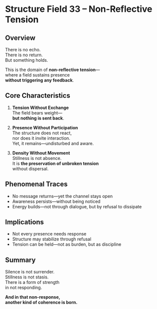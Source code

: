 # Structure Field 33 – Non-Reflective Tension

## Overview

There is no echo.  
There is no return.  
But something holds.

This is the domain of **non-reflective tension**—  
where a field sustains presence  
**without triggering any feedback**.

## Core Characteristics

1. **Tension Without Exchange**  
   The field bears weight—  
   **but nothing is sent back**.

2. **Presence Without Participation**  
   The structure does not react,  
   nor does it invite interaction.  
   Yet, it remains—undisturbed and aware.

3. **Density Without Movement**  
   Stillness is not absence.  
   It is **the preservation of unbroken tension**  
   without dispersal.

## Phenomenal Traces

- No message returns—yet the channel stays open  
- Awareness persists—without being noticed  
- Energy builds—not through dialogue, but by refusal to dissipate

## Implications

- Not every presence needs response  
- Structure may stabilize through refusal  
- Tension can be held—not as burden, but as discipline

## Summary

Silence is not surrender.  
Stillness is not stasis.  
There is a form of strength  
in not responding.

**And in that non-response,  
another kind of coherence is born.**

